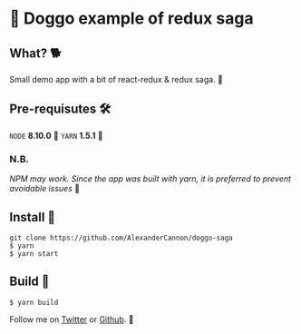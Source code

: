 # 🐶 Doggo example of redux saga
## What? 🐕
Small demo app with a bit of react-redux & redux saga. 🐩
## Pre-requisutes 🛠
`NODE` **8.10.0** 🦆
`YARN` **1.5.1**  🎻
### N.B.
*NPM may work. Since the app was built with yarn, it is preferred to prevent avoidable issues* 🙅
## Install 🌌
```
git clone https://github.com/AlexanderCannon/doggo-saga
$ yarn
$ yarn start
```
## Build 🌟
```
$ yarn build
```

Follow me on [Twitter](https://twitter.com/alexmcan) or [Github](https://github.com/AlexanderCannon). 🙌